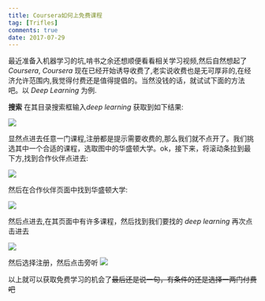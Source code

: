 ```yaml
---
title: Coursera如何上免费课程
tag: [Trifles]
comments: true
date: 2017-07-29
---
```









最近准备入机器学习的坑,啃书之余还想顺便看看相关学习视频,然后自然想起了 *Coursera*, *Coursera* 现在已经开始诱导收费了,老实说收费也是无可厚非的,在经济允许范围内,我觉得付费还是值得提倡的。当然没钱的话，就试试下面的方法吧。以 *Deep Learning* 为例.

**搜索**
在其目录搜索框输入*deep learning* 获取到如下结果:

![](http://ww1.sinaimg.cn/large/006wYWbGly1fi0pa9003hj30rj0i241l.jpg)

显然点进去任意一门课程,注册都是提示需要收费的,那么我们就不点开了。我们挑选其中一个合适的课程，选取图中的华盛顿大学。ok，接下来，将滚动条拉到最下方,找到合作伙伴点进去:

![](http://ww1.sinaimg.cn/large/006wYWbGly1fi0pe6663fj30rx0a2mxr.jpg)

然后在合作伙伴页面中找到华盛顿大学:

![](http://ww1.sinaimg.cn/large/006wYWbGly1fi0pg005tej30v40djadq.jpg)

然后点进去,在其页面中有许多课程，然后找到我们要找的 *deep learning* 再次点击进去

![](http://ww1.sinaimg.cn/large/006wYWbGly1fi0phj42urj30u20gw489.jpg)

然后选择注册，然后点击旁听
![](http://ww1.sinaimg.cn/large/006wYWbGly1fi0piknqjjj30vs0gztbh.jpg)

以上就可以获取免费学习的机会了~~最后还是说一句，有条件的还是选择一两门付费吧~~
